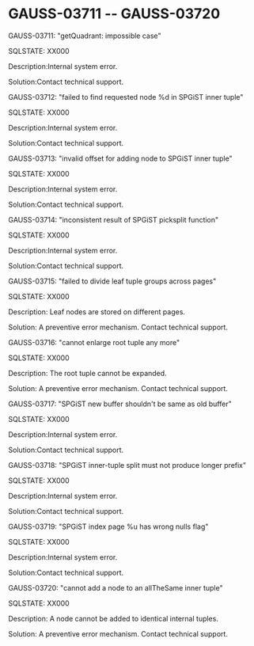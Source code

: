 # GAUSS-03711 -- GAUSS-03720<a name="EN-US_TOPIC_0302072947"></a>

GAUSS-03711: "getQuadrant: impossible case"

SQLSTATE: XX000

Description:Internal system error.

Solution:Contact technical support.

GAUSS-03712: "failed to find requested node %d in SPGiST inner tuple"

SQLSTATE: XX000

Description:Internal system error.

Solution:Contact technical support.

GAUSS-03713: "invalid offset for adding node to SPGiST inner tuple"

SQLSTATE: XX000

Description:Internal system error.

Solution:Contact technical support.

GAUSS-03714: "inconsistent result of SPGiST picksplit function"

SQLSTATE: XX000

Description:Internal system error.

Solution:Contact technical support.

GAUSS-03715: "failed to divide leaf tuple groups across pages"

SQLSTATE: XX000

Description: Leaf nodes are stored on different pages.

Solution: A preventive error mechanism. Contact technical support.

GAUSS-03716: "cannot enlarge root tuple any more"

SQLSTATE: XX000

Description: The root tuple cannot be expanded.

Solution: A preventive error mechanism. Contact technical support.

GAUSS-03717: "SPGiST new buffer shouldn't be same as old buffer"

SQLSTATE: XX000

Description:Internal system error.

Solution:Contact technical support.

GAUSS-03718: "SPGiST inner-tuple split must not produce longer prefix"

SQLSTATE: XX000

Description:Internal system error.

Solution:Contact technical support.

GAUSS-03719: "SPGiST index page %u has wrong nulls flag"

SQLSTATE: XX000

Description:Internal system error.

Solution:Contact technical support.

GAUSS-03720: "cannot add a node to an allTheSame inner tuple"

SQLSTATE: XX000

Description: A node cannot be added to identical internal tuples.

Solution: A preventive error mechanism. Contact technical support.

